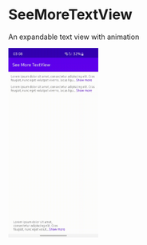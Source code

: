 # SeeMoreTextView

An expandable text view with animation

<img src="preview.gif" alt="preview" height="auto" width="180px"/>

